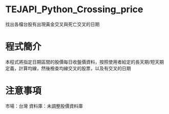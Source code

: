 # TEJAPI_Python_Crossing_price
找出各檔台股有出現黃金交叉與死亡交叉的日期
# 程式簡介
本程式將指定日期區間的股價每日收盤價資料，按照使用者給定的長天期/短天期定義，計算均線，然後檢查均線交叉的股票，以及有交叉的日期
# 注意事項
市場：台灣
資料庫：未調整股價資料庫
